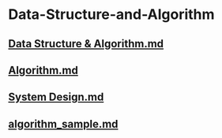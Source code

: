 # Data-Structure-and-Algorithm

## [Data Structure & Algorithm.md](<Data Structure & Algorithm.md>)
## [Algorithm.md](Algorithm.md)
## [System Design.md](<System Design.md>)
## [algorithm_sample.md](algorithm_sample.md)

